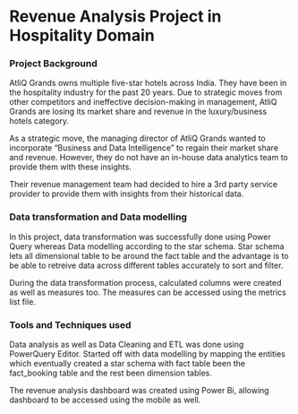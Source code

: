 # Revenue Analysis Project in Hospitality Domain

### Project Background

AtliQ Grands owns multiple five-star hotels across India. They have been in the hospitality industry for the past 20 years. Due to strategic moves from other competitors and ineffective decision-making in management, AtliQ Grands are losing its market share and revenue in the luxury/business hotels category.

As a strategic move, the managing director of AtliQ Grands wanted to incorporate “Business and Data Intelligence” to regain their market share and revenue. However, they do not have an in-house data analytics team to provide them with these insights.

Their revenue management team had decided to hire a 3rd party service provider to provide them with insights from their historical data.
  

### Data transformation and Data modelling

In this project, data transformation was successfully done using Power Query whereas Data modelling according to the star schema. 
Star schema lets all dimensional table to be around the fact table and the advantage is to be able to retreive data across different tables accurately to sort and filter. 

During the data transformation process, calculated columns were created as well as measures too. The measures can be accessed using the metrics list file.
 

### Tools and Techniques used

Data analysis as well as Data Cleaning and ETL was done using PowerQuery Editor. Started off with data modelling by mapping the entities which eventually created a star schema with fact table been the fact_booking table and the rest been dimension tables. 

The revenue analysis dashboard was created using Power Bi, allowing dashboard to be accessed using the mobile as well. 

